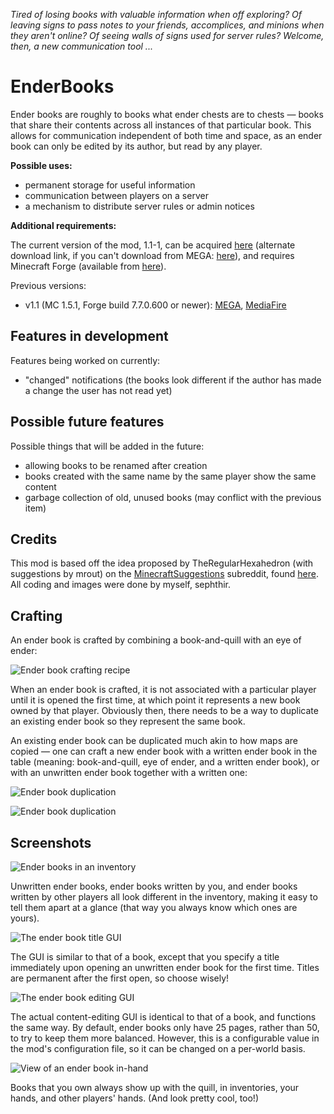 *Tired of losing books with valuable information when off exploring? Of leaving signs to pass notes to your friends, accomplices, and minions when they aren't online? Of seeing walls of signs used for server rules? Welcome, then, a new communication tool ...*

EnderBooks
==========

Ender books are roughly to books what ender chests are to chests — books that share their contents across all instances of that particular book.  This allows for communication independent of both time and space, as an ender book can only be edited by its author, but read by any player.

**Possible uses:**

* permanent storage for useful information
* communication between players on a server
* a mechanism to distribute server rules or admin notices

**Additional requirements:**

The current version of the mod, 1.1-1, can be acquired [here](http://adf.ly/QrScY) (alternate download link, if you can't download from MEGA: [here](http://adf.ly/QrTDM)), and requires Minecraft Forge (available from [here](http://files.minecraftforge.net/)).

Previous versions:

* v1.1 (MC 1.5.1, Forge build 7.7.0.600 or newer): [MEGA](http://adf.ly/Mv2Kf), [MediaFire](http://adf.ly/MvJWg)

Features in development
----------

Features being worked on currently:

* "changed" notifications (the books look different if the author has made a change the user has not read yet)

Possible future features
----------

Possible things that will be added in the future:

* allowing books to be renamed after creation
* books created with the same name by the same player show the same content
* garbage collection of old, unused books (may conflict with the previous item)

Credits
----------

This mod is based off the idea proposed by TheRegularHexahedron (with suggestions by mrout) on the [MinecraftSuggestions](http://www.reddit.com/r/minecraftsuggestions) subreddit, found [here](http://www.reddit.com/r/minecraftsuggestions/comments/1bdmn0/ender_books/).  All coding and images were done by myself, sephthir.

Crafting
----------

An ender book is crafted by combining a book-and-quill with an eye of ender:

![Ender book crafting recipe](http://i.imgur.com/iONLtGE.png)

When an ender book is crafted, it is not associated with a particular player until it is opened the first time, at which point it represents a new book owned by that player.  Obviously then, there needs to be a way to duplicate an existing ender book so they represent the same book.

An existing ender book can be duplicated much akin to how maps are copied — one can craft a new ender book with a written ender book in the table (meaning: book-and-quill, eye of ender, and a written ender book), or with an unwritten ender book together with a written one:

![Ender book duplication](http://i.imgur.com/itkNhwO.png)

![Ender book duplication](http://i.imgur.com/DPMG9ra.png)

Screenshots
----------

![Ender books in an inventory](http://i.imgur.com/b80Podj.png)

Unwritten ender books, ender books written by you, and ender books written by other players all look different in the inventory, making it easy to tell them apart at a glance (that way you always know which ones are yours).

![The ender book title GUI](http://i.imgur.com/JRQjzgY.png)

The GUI is similar to that of a book, except that you specify a title immediately upon opening an unwritten ender book for the first time.  Titles are permanent after the first open, so choose wisely!

![The ender book editing GUI](http://i.imgur.com/Ki9hjbn.png)

The actual content-editing GUI is identical to that of a book, and functions the same way.  By default, ender books only have 25 pages, rather than 50, to try to keep them more balanced.  However, this is a configurable value in the mod's configuration file, so it can be changed on a per-world basis.

![View of an ender book in-hand](http://i.imgur.com/ALIE9f4.png)

Books that you own always show up with the quill, in inventories, your hands, and other players' hands.  (And look pretty cool, too!)

